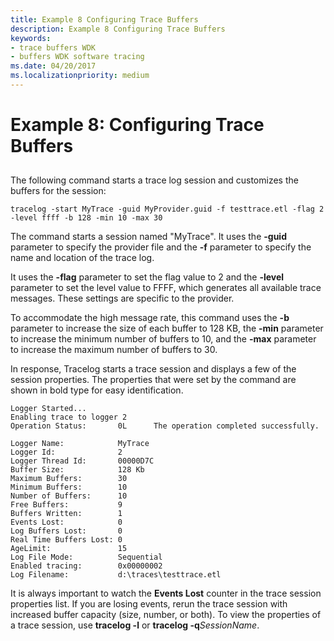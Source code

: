 ```yaml
---
title: Example 8 Configuring Trace Buffers
description: Example 8 Configuring Trace Buffers
keywords:
- trace buffers WDK
- buffers WDK software tracing
ms.date: 04/20/2017
ms.localizationpriority: medium
---
```


# Example 8: Configuring Trace Buffers


## <span id="ddk_configuring_trace_buffers_tools"></span><span id="DDK_CONFIGURING_TRACE_BUFFERS_TOOLS"></span>


The following command starts a trace log session and customizes the buffers for the session:

```
tracelog -start MyTrace -guid MyProvider.guid -f testtrace.etl -flag 2 -level ffff -b 128 -min 10 -max 30
```

The command starts a session named "MyTrace". It uses the **-guid** parameter to specify the provider file and the **-f** parameter to specify the name and location of the trace log.

It uses the **-flag** parameter to set the flag value to 2 and the **-level** parameter to set the level value to FFFF, which generates all available trace messages. These settings are specific to the provider.

To accommodate the high message rate, this command uses the **-b** parameter to increase the size of each buffer to 128 KB, the **-min** parameter to increase the minimum number of buffers to 10, and the **-max** parameter to increase the maximum number of buffers to 30.

In response, Tracelog starts a trace session and displays a few of the session properties. The properties that were set by the command are shown in bold type for easy identification.

```
Logger Started...
Enabling trace to logger 2
Operation Status:       0L      The operation completed successfully.

Logger Name:            MyTrace
Logger Id:              2
Logger Thread Id:       00000D7C
Buffer Size:            128 Kb
Maximum Buffers:        30
Minimum Buffers:        10
Number of Buffers:      10
Free Buffers:           9
Buffers Written:        1
Events Lost:            0
Log Buffers Lost:       0
Real Time Buffers Lost: 0
AgeLimit:               15
Log File Mode:          Sequential
Enabled tracing:        0x00000002
Log Filename:           d:\traces\testtrace.etl 
```

It is always important to watch the **Events Lost** counter in the trace session properties list. If you are losing events, rerun the trace session with increased buffer capacity (size, number, or both). To view the properties of a trace session, use **tracelog -l** or **tracelog -q***SessionName*.

 

 





